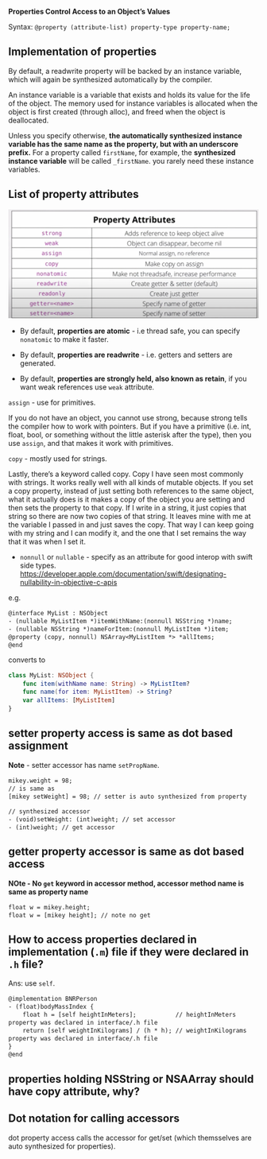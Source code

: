 

**Properties Control Access to an Object’s Values**

Syntax: `@property (attribute-list) property-type property-name;`

## Implementation of properties

By default, a readwrite property will be backed by an instance variable, which will again be synthesized automatically by the compiler.

An instance variable is a variable that exists and holds its value for the life of the object. The memory used for instance variables is allocated when the object is first created (through alloc), and freed when the object is deallocated.

Unless you specify otherwise, **the automatically synthesized instance variable has the same name as the property, but with an underscore prefix.** For a property called `firstName`, for example, the **synthesized instance variable** will be called `_firstName`. you rarely need these instance variables.


## List of property attributes

![here](images/classproperties.png)

* By default, **properties are atomic** - i.e thread safe, you can specify `nonatomic` to make it faster.

* By default, **properties are readwrite** - i.e. getters and setters are generated.

* By default, **properties are strongly held, also known as retain**, if you want weak references use `weak` attribute.

`assign` - use for primitives.

If you do not have an object, you cannot use strong, because strong tells the compiler how to work with pointers. But if you have a primitive (i.e. int, float, bool, or something without the little asterisk after the type), then you use `assign`, and that makes it work with primitives.

`copy` - mostly used for strings.

Lastly, there’s a keyword called copy. Copy I have seen most commonly with strings. It works really well with all kinds of mutable objects. If you set a copy property, instead of just setting both references to the same object, what it actually does is it makes a copy of the object you are setting and then sets the property to that copy. If I write in a string, it just copies that string so there are now two copies of that string. It leaves mine with me at the variable I passed in and just saves the copy. That way I can keep going with my string and I can modify it, and the one that I set remains the way that it was when I set it.

* `nonnull` or `nullable` - specify as an attribute for good interop with swift side types. https://developer.apple.com/documentation/swift/designating-nullability-in-objective-c-apis

e.g. 
```objc
@interface MyList : NSObject
- (nullable MyListItem *)itemWithName:(nonnull NSString *)name;
- (nullable NSString *)nameForItem:(nonnull MyListItem *)item;
@property (copy, nonnull) NSArray<MyListItem *> *allItems;
@end
```
converts to
```swift
class MyList: NSObject {
    func item(withName name: String) -> MyListItem?
    func name(for item: MyListItem) -> String?
    var allItems: [MyListItem]
}
```

## setter property access is same as dot based assignment

**Note** - setter accessor has name `setPropName`.

```objc
mikey.weight = 98;
// is same as
[mikey setWeight] = 98; // setter is auto synthesized from property
```

```objc
// synthesized accessor
- (void)setWeight: (int)weight; // set accessor
- (int)weight; // get accessor
```

## getter property accessor is same as dot based access

**NOte - No `get` keyword in accessor method, accessor method name is same as property name** 

```objc
float w = mikey.height;
float w = [mikey height]; // note no get 
```

## How to access properties declared in implementation (`.m`) file if they were declared in `.h` file?

Ans: use `self`.

```objc
@implementation BNRPerson
- (float)bodyMassIndex {
    float h = [self heightInMeters];           // heightInMeters property was declared in interface/.h file
    return [self weightInKilograms] / (h * h); // weightInKilograms property was declared in interface/.h file
}
@end
```
## properties holding NSString or NSAArray should have copy attribute, why?

## Dot notation for calling accessors

dot property access calls the accessor for get/set (which themsselves are auto synthesized for properties).



